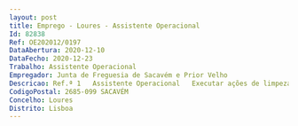 ```yaml
--- 
layout: post
title: Emprego - Loures - Assistente Operacional
Id: 82838
Ref: OE202012/0197
DataAbertura: 2020-12-10
DataFecho: 2020-12-23
Trabalho: Assistente Operacional
Empregador: Junta de Freguesia de Sacavém e Prior Velho
Descricao: Ref.ª 1   Assistente Operacional   Executar ações de limpeza de espaços públicos, respeitando normas de segurança e saúde no trabalho  Efetuar ações de manutenção e conservação de diversos equipamentos e ferramentas  Manusear equipamentos, ferramentas e utensílios manuais ou elétricos, necessários à execução dos trabalhos e proceder à sua arrumação e limpeza  Tarefas enquadradas no conteúdo funcional da carreira categoria de Assistente Operacional.
CodigoPostal: 2685-099 SACAVÉM
Concelho: Loures
Distrito: Lisboa
--- 
```

